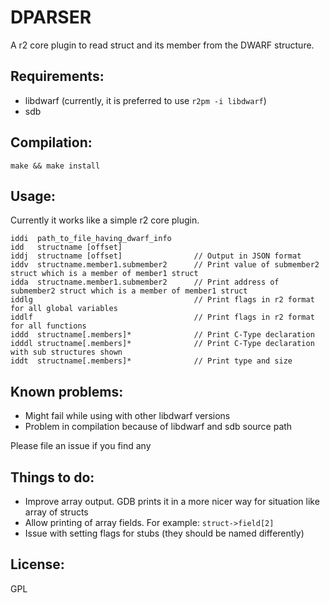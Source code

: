 DPARSER
=======

A r2 core plugin to read struct and its member from the DWARF structure.

Requirements:
-------------

 - libdwarf (currently, it is preferred to use `r2pm -i libdwarf`)
 - sdb

Compilation:
------------

```make && make install```

Usage:
------

Currently it works like a simple r2 core plugin.

```
iddi  path_to_file_having_dwarf_info
idd   structname [offset]
iddj  structname [offset]                // Output in JSON format
iddv  structname.member1.submember2      // Print value of submember2 struct which is a member of member1 struct
idda  structname.member1.submember2      // Print address of submember2 struct which is a member of member1 struct
iddlg                                    // Print flags in r2 format for all global variables
iddlf                                    // Print flags in r2 format for all functions
iddd  structname[.members]*              // Print C-Type declaration
idddl structname[.members]*              // Print C-Type declaration with sub structures shown
iddt  structname[.members]*              // Print type and size
```

Known problems:
---------------

+ Might fail while using with other libdwarf versions
+ Problem in compilation because of libdwarf and sdb source path

Please file an issue if you find any

Things to do:
-------------

 - Improve array output. GDB prints it in a more nicer way for situation like array of structs
 - Allow printing of array fields. For example: `struct->field[2]`
 - Issue with setting flags for stubs (they should be named differently)

License:
--------

GPL
